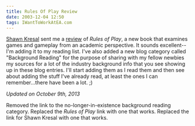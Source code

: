 ```yaml
---
title: Rules Of Play Review
date: 2003-12-04 12:50
tags: IWantToWorkAtEA.com
---
```

[Shawn Kresal][1] sent me a [review][2] of *Rules of Play*, a new book that examines games and gameplay from an academic perspective. It sounds excellent--I'm adding it to my reading list. I've also added a new blog category called "Background Reading" for the purpose of sharing with my fellow newbies my sources for a lot of the industry background info that you see showing up in these blog entries. I'll start adding them as I read them and then see about adding the stuff I've already read, at least the ones I can remember...there have been a lot. ;)

*Updated on October 9th, 2013*

Removed the link to the no-longer-in-existence background reading category. Replaced the *Rules of Play* link with one that works. Replaced the link for Shawn Kresal with one that works.

 [1]: http://www.imdb.com/name/nm1975530/
 [2]: http://www.amazon.com/Rules-Play-Game-Design-Fundamentals/dp/0262240459/ref=sr_1_1?ie=UTF8&qid=1381349921&sr=8-1&keywords=rules+of+play

